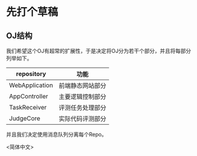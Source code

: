 # 先打个草稿

## OJ结构

我们希望这个OJ有超常的扩展性，于是决定将OJ分为若干个部分，并且将每部分列举如下。

| repository     | 功能            |
| -------------- | --------------- |
| WebApplication | 前端静态网站部分 |
| AppController  | 主要逻辑控制部分 |
| TaskReceiver   | 评测任务处理部分 |
| JudgeCore      | 实际代码评测部分 |

并且我们决定使用消息队列分离每个Repo。


<简体中文>
